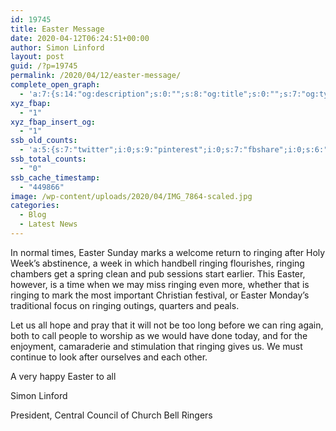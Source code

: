 ```yaml
---
id: 19745
title: Easter Message
date: 2020-04-12T06:24:51+00:00
author: Simon Linford
layout: post
guid: /?p=19745
permalink: /2020/04/12/easter-message/
complete_open_graph:
  - 'a:7:{s:14:"og:description";s:0:"";s:8:"og:title";s:0:"";s:7:"og:type";s:0:"";s:12:"twitter:card";s:7:"summary";s:15:"twitter:creator";s:0:"";s:19:"twitter:description";s:0:"";s:8:"og:image";s:5:"19747";}'
xyz_fbap:
  - "1"
xyz_fbap_insert_og:
  - "1"
ssb_old_counts:
  - 'a:5:{s:7:"twitter";i:0;s:9:"pinterest";i:0;s:7:"fbshare";i:0;s:6:"reddit";i:0;s:6:"tumblr";N;}'
ssb_total_counts:
  - "0"
ssb_cache_timestamp:
  - "449866"
image: /wp-content/uploads/2020/04/IMG_7864-scaled.jpg
categories:
  - Blog
  - Latest News
---
```

In normal times, Easter Sunday marks a welcome return to ringing after Holy Week’s abstinence, a week in which handbell ringing flourishes, ringing chambers get a spring clean and pub sessions start earlier. This Easter, however, is a time when we may miss ringing even more, whether that is ringing to mark the most important Christian festival, or Easter Monday’s traditional focus on ringing outings, quarters and peals.

Let us all hope and pray that it will not be too long before we can ring again, both to call people to worship as we would have done today, and for the enjoyment, camaraderie and stimulation that ringing gives us. We must continue to look after ourselves and each other.

A very happy Easter to all

Simon Linford

President, Central Council of Church Bell Ringers

&nbsp;
